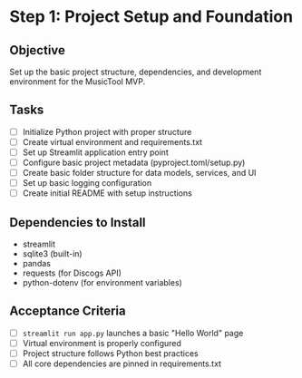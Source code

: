 # Step 1: Project Setup and Foundation

## Objective
Set up the basic project structure, dependencies, and development environment for the MusicTool MVP.

## Tasks
- [ ] Initialize Python project with proper structure
- [ ] Create virtual environment and requirements.txt
- [ ] Set up Streamlit application entry point
- [ ] Configure basic project metadata (pyproject.toml/setup.py)
- [ ] Create basic folder structure for data models, services, and UI
- [ ] Set up basic logging configuration
- [ ] Create initial README with setup instructions

## Dependencies to Install
- streamlit
- sqlite3 (built-in)
- pandas
- requests (for Discogs API)
- python-dotenv (for environment variables)

## Acceptance Criteria
- [ ] `streamlit run app.py` launches a basic "Hello World" page
- [ ] Virtual environment is properly configured
- [ ] Project structure follows Python best practices
- [ ] All core dependencies are pinned in requirements.txt
